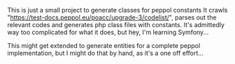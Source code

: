 This is just a small project to generate classes for peppol constants
It crawls "https://test-docs.peppol.eu/poacc/upgrade-3/codelist/", parses out the relevant codes and generates php class files with constants.
It's admittedly way too complicated for what it does, but hey, I'm learning Symfony...

This might get extended to generate entities for a complete peppol implementation, but I might do that by hand, as it's a one off effort...